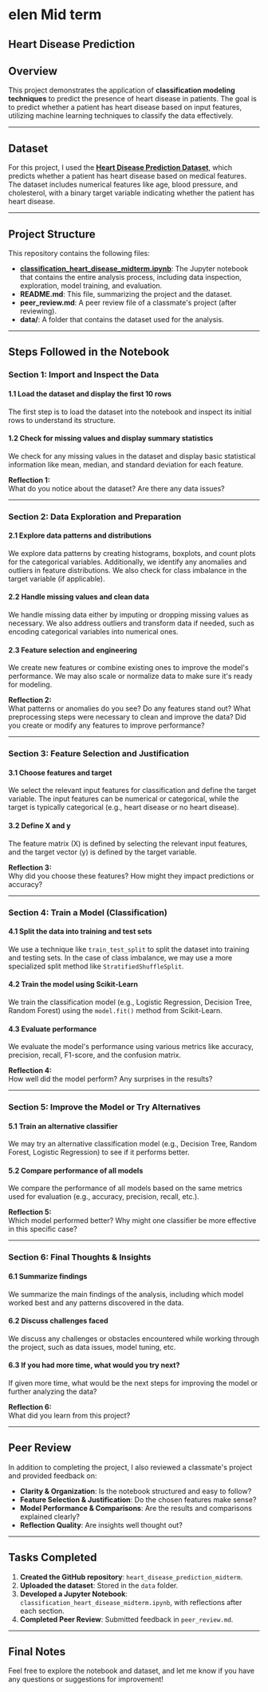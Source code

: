 # elen Mid term 
## Heart Disease Prediction

## Overview

This project demonstrates the application of **classification modeling techniques** to predict the presence of heart disease in patients. The goal is to predict whether a patient has heart disease based on input features, utilizing machine learning techniques to classify the data effectively.

---

## Dataset

For this project, I used the **[Heart Disease Prediction Dataset](https://archive.ics.uci.edu/ml/datasets/heart+disease)**, which predicts whether a patient has heart disease based on medical features. The dataset includes numerical features like age, blood pressure, and cholesterol, with a binary target variable indicating whether the patient has heart disease.

---

## Project Structure

This repository contains the following files:

- **[classification_heart_disease_midterm.ipynb](./classification_heart_disease_midterm.ipynb)**: The Jupyter notebook that contains the entire analysis process, including data inspection, exploration, model training, and evaluation.
- **README.md**: This file, summarizing the project and the dataset.
- **peer_review.md**: A peer review file of a classmate's project (after reviewing).
- **data/**: A folder that contains the dataset used for the analysis.

---

## Steps Followed in the Notebook

### Section 1: Import and Inspect the Data
#### 1.1 Load the dataset and display the first 10 rows
The first step is to load the dataset into the notebook and inspect its initial rows to understand its structure.

#### 1.2 Check for missing values and display summary statistics
We check for any missing values in the dataset and display basic statistical information like mean, median, and standard deviation for each feature.

**Reflection 1:**  
What do you notice about the dataset? Are there any data issues?

---

### Section 2: Data Exploration and Preparation
#### 2.1 Explore data patterns and distributions
We explore data patterns by creating histograms, boxplots, and count plots for the categorical variables. Additionally, we identify any anomalies and outliers in feature distributions. We also check for class imbalance in the target variable (if applicable).

#### 2.2 Handle missing values and clean data
We handle missing data either by imputing or dropping missing values as necessary. We also address outliers and transform data if needed, such as encoding categorical variables into numerical ones.

#### 2.3 Feature selection and engineering
We create new features or combine existing ones to improve the model's performance. We may also scale or normalize data to make sure it's ready for modeling.

**Reflection 2:**  
What patterns or anomalies do you see? Do any features stand out? What preprocessing steps were necessary to clean and improve the data? Did you create or modify any features to improve performance?

---

### Section 3: Feature Selection and Justification
#### 3.1 Choose features and target
We select the relevant input features for classification and define the target variable. The input features can be numerical or categorical, while the target is typically categorical (e.g., heart disease or no heart disease).

#### 3.2 Define X and y
The feature matrix (X) is defined by selecting the relevant input features, and the target vector (y) is defined by the target variable.

**Reflection 3:**  
Why did you choose these features? How might they impact predictions or accuracy?

---

### Section 4: Train a Model (Classification)
#### 4.1 Split the data into training and test sets
We use a technique like `train_test_split` to split the dataset into training and testing sets. In the case of class imbalance, we may use a more specialized split method like `StratifiedShuffleSplit`.

#### 4.2 Train the model using Scikit-Learn
We train the classification model (e.g., Logistic Regression, Decision Tree, Random Forest) using the `model.fit()` method from Scikit-Learn.

#### 4.3 Evaluate performance
We evaluate the model's performance using various metrics like accuracy, precision, recall, F1-score, and the confusion matrix.

**Reflection 4:**  
How well did the model perform? Any surprises in the results?

---

### Section 5: Improve the Model or Try Alternatives
#### 5.1 Train an alternative classifier
We may try an alternative classification model (e.g., Decision Tree, Random Forest, Logistic Regression) to see if it performs better.

#### 5.2 Compare performance of all models
We compare the performance of all models based on the same metrics used for evaluation (e.g., accuracy, precision, recall, etc.).

**Reflection 5:**  
Which model performed better? Why might one classifier be more effective in this specific case?

---

### Section 6: Final Thoughts & Insights
#### 6.1 Summarize findings
We summarize the main findings of the analysis, including which model worked best and any patterns discovered in the data.

#### 6.2 Discuss challenges faced
We discuss any challenges or obstacles encountered while working through the project, such as data issues, model tuning, etc.

#### 6.3 If you had more time, what would you try next?
If given more time, what would be the next steps for improving the model or further analyzing the data?

**Reflection 6:**  
What did you learn from this project?

---

## Peer Review

In addition to completing the project, I also reviewed a classmate's project and provided feedback on:

- **Clarity & Organization**: Is the notebook structured and easy to follow?
- **Feature Selection & Justification**: Do the chosen features make sense?
- **Model Performance & Comparisons**: Are the results and comparisons explained clearly?
- **Reflection Quality**: Are insights well thought out?

---

## Tasks Completed

1. **Created the GitHub repository**: `heart_disease_prediction_midterm`.
2. **Uploaded the dataset**: Stored in the `data` folder.
3. **Developed a Jupyter Notebook**: `classification_heart_disease_midterm.ipynb`, with reflections after each section.
4. **Completed Peer Review**: Submitted feedback in `peer_review.md`.

---

## Final Notes

Feel free to explore the notebook and dataset, and let me know if you have any questions or suggestions for improvement!